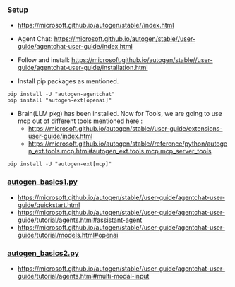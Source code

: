 ### Setup
- https://microsoft.github.io/autogen/stable//index.html
- Agent Chat: https://microsoft.github.io/autogen/stable//user-guide/agentchat-user-guide/index.html
- Follow and install: https://microsoft.github.io/autogen/stable//user-guide/agentchat-user-guide/installation.html

- Install pip packages as mentioned.
```shell
pip install -U "autogen-agentchat"
pip install "autogen-ext[openai]"
```

- Brain(LLM pkg) has been installed. Now for Tools, we are going to use mcp out of different tools mentioned here :
  - https://microsoft.github.io/autogen/stable//user-guide/extensions-user-guide/index.html
  - https://microsoft.github.io/autogen/stable//reference/python/autogen_ext.tools.mcp.html#autogen_ext.tools.mcp.mcp_server_tools
```shell
pip install -U "autogen-ext[mcp]"
```

### [autogen_basics1.py](autogen_basics1.py)
- https://microsoft.github.io/autogen/stable//user-guide/agentchat-user-guide/quickstart.html
- https://microsoft.github.io/autogen/stable//user-guide/agentchat-user-guide/tutorial/agents.html#assistant-agent
- https://microsoft.github.io/autogen/stable//user-guide/agentchat-user-guide/tutorial/models.html#openai

### [autogen_basics2.py](autogen_basics2.py)
- https://microsoft.github.io/autogen/stable//user-guide/agentchat-user-guide/tutorial/agents.html#multi-modal-input

